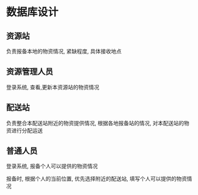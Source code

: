 # 数据库设计

## 资源站
负责报备本地的物资情况, 紧缺程度, 具体接收地点

## 资源管理人员
登录系统, 查看,更新本资源站的物资情况

## 配送站
负责整合本配送站附近的物资提供情况, 根据各地报备站的情况, 对本配送站的物资进行分配运送

## 普通人员
登录系统, 报备个人可以提供的物资情况

报备时, 根据个人的当前位置, 优先选择附近的配送站, 填写个人可以提供的物资情况